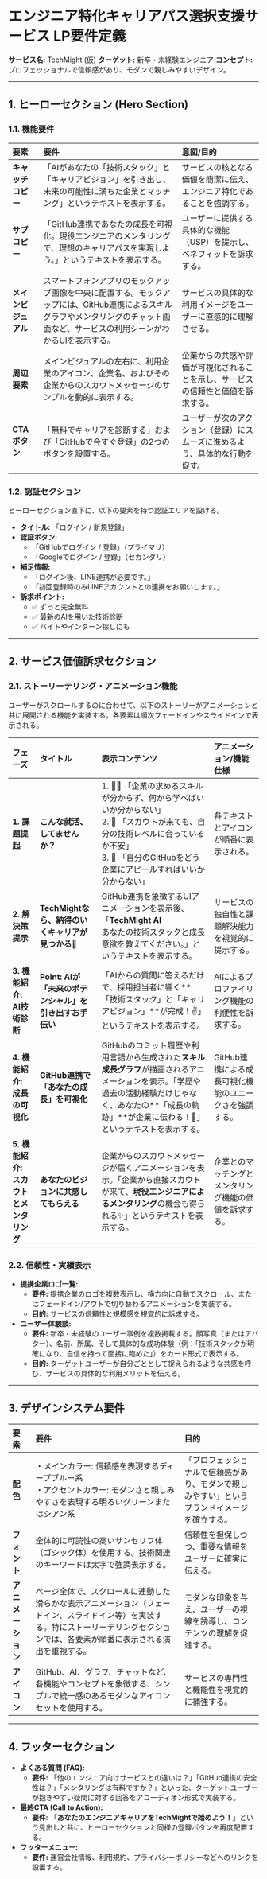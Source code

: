# エンジニア特化キャリアパス選択支援サービス LP要件定義

**サービス名:** TechMight (仮)
**ターゲット:** 新卒・未経験エンジニア
**コンセプト:** プロフェッショナルで信頼感があり、モダンで親しみやすいデザイン。

---

## 1. ヒーローセクション (Hero Section)

### 1.1. 機能要件

| 要素 | 要件 | 意図/目的 |
| :--- | :--- | :--- |
| **キャッチコピー** | 「AIがあなたの「技術スタック」と「キャリアビジョン」を引き出し、未来の可能性に満ちた企業とマッチング」というテキストを表示する。 | サービスの核となる価値を簡潔に伝え、エンジニア特化であることを強調する。 |
| **サブコピー** | 「GitHub連携であなたの成長を可視化。現役エンジニアのメンタリングで、理想のキャリアパスを実現しよう。」というテキストを表示する。 | ユーザーに提供する具体的な機能（USP）を提示し、ベネフィットを訴求する。 |
| **メインビジュアル** | スマートフォンアプリのモックアップ画像を中央に配置する。モックアップには、GitHub連携によるスキルグラフやメンタリングのチャット画面など、サービスの利用シーンがわかるUIを表示する。 | サービスの具体的な利用イメージをユーザーに直感的に理解させる。 |
| **周辺要素** | メインビジュアルの左右に、利用企業のアイコン、企業名、およびその企業からのスカウトメッセージのサンプルを動的に表示する。 | 企業からの共感や評価が可視化されることを示し、サービスの信頼性と価値を訴求する。 |
| **CTAボタン** | 「無料でキャリアを診断する」および「GitHubで今すぐ登録」の2つのボタンを設置する。 | ユーザーが次のアクション（登録）にスムーズに進めるよう、具体的な行動を促す。 |

### 1.2. 認証セクション

ヒーローセクション直下に、以下の要素を持つ認証エリアを設ける。

*   **タイトル:** 「ログイン / 新規登録」
*   **認証ボタン:**
    *   「GitHubでログイン / 登録」（プライマリ）
    *   「Googleでログイン / 登録」（セカンダリ）
*   **補足情報:**
    *   「ログイン後、LINE連携が必要です。」
    *   「初回登録時のみLINEアカウントとの連携をお願いします。」
*   **訴求ポイント:**
    *   ✅ ずっと完全無料
    *   ✅ 最新のAIを用いた技術診断
    *   ✅ バイトやインターン探しにも

---

## 2. サービス価値訴求セクション

### 2.1. ストーリーテリング・アニメーション機能

ユーザーがスクロールするのに合わせて、以下のストーリーがアニメーションと共に展開される機能を実装する。各要素は順次フェードインやスライドインで表示される。

| フェーズ | タイトル | 表示コンテンツ | アニメーション/機能仕様 |
| :--- | :--- | :--- | :--- |
| **1. 課題提起** | **こんな就活、してませんか？** | 1. 😵‍💫 「企業の求めるスキルが分からず、何から学べばいいか分からない」<br>2. 🤔 「スカウトが来ても、自分の技術レベルに合っているか不安」<br>3. 🤯 「自分のGitHubをどう企業にアピールすればいいか分からない」 | 各テキストとアイコンが順番に表示される。 |
| **2. 解決策提示** | **TechMightなら、納得のいくキャリアが見つかる🎉** | GitHub連携を象徴するUIアニメーションを表示後、「**TechMight AI**<br>あなたの技術スタックと成長意欲を教えてください。」というテキストを表示する。 | サービスの独自性と課題解決能力を視覚的に提示する。 |
| **3. 機能紹介: AI技術診断** | **Point: AIが「未来のポテンシャル」を引き出すお手伝い** | 「AIからの質問に答えるだけで、採用担当者に響く**「技術スタック」と「キャリアビジョン」**が完成！✌️」というテキストを表示する。 | AIによるプロファイリング機能の利便性を訴求する。 |
| **4. 機能紹介: 成長の可視化** | **GitHub連携で「あなたの成長」を可視化** | GitHubのコミット履歴や利用言語から生成された**スキル成長グラフ**が描画されるアニメーションを表示。「学歴や過去の活動経験だけじゃなく、あなたの**「成長の軌跡」**が企業に伝わる！🚀」というテキストを表示する。 | GitHub連携による成長可視化機能のユニークさを強調する。 |
| **5. 機能紹介: スカウトとメンタリング** | **あなたのビジョンに共感してもらえる** | 企業からのスカウトメッセージが届くアニメーションを表示。「企業から直接スカウトが来て、**現役エンジニアによるメンタリング**の機会も得られる✨」というテキストを表示する。 | 企業とのマッチングとメンタリング機能の価値を訴求する。 |

### 2.2. 信頼性・実績表示

*   **提携企業ロゴ一覧:**
    *   **要件:** 提携企業のロゴを複数表示し、横方向に自動でスクロール、またはフェードイン/アウトで切り替わるアニメーションを実装する。
    *   **目的:** サービスの信頼性と規模感を視覚的に訴求する。
*   **ユーザー体験談:**
    *   **要件:** 新卒・未経験のユーザー事例を複数掲載する。顔写真（またはアバター）、名前、所属、そして具体的な成功体験（例：「技術スタックが明確になり、自信を持って面接に臨めた」）をカード形式で表示する。
    *   **目的:** ターゲットユーザーが自分ごととして捉えられるような共感を呼び、サービスの具体的な利用メリットを伝える。

---

## 3. デザインシステム要件

| 要素 | 要件 | 目的 |
| :--- | :--- | :--- |
| **配色** | ・メインカラー: 信頼感を表現するディープブルー系<br>・アクセントカラー: モダンさと親しみやすさを表現する明るいグリーンまたはシアン系 | 「プロフェッショナルで信頼感があり、モダンで親しみやすい」というブランドイメージを確立する。 |
| **フォント** | 全体的に可読性の高いサンセリフ体（ゴシック体）を使用する。技術関連のキーワードは太字で強調表示する。 | 信頼性を担保しつつ、重要な情報をユーザーに確実に伝える。 |
| **アニメーション** | ページ全体で、スクロールに連動した滑らかな表示アニメーション（フェードイン、スライドイン等）を実装する。特にストーリーテリングセクションでは、各要素が順番に表示される演出を重視する。 | モダンな印象を与え、ユーザーの視線を誘導し、コンテンツの理解を促進する。 |
| **アイコン** | GitHub、AI、グラフ、チャットなど、各機能やコンセプトを象徴する、シンプルで統一感のあるモダンなアイコンセットを使用する。 | サービスの専門性と機能性を視覚的に補強する。 |

---

## 4. フッターセクション

*   **よくある質問 (FAQ):**
    *   **要件:** 「他のエンジニア向けサービスとの違いは？」「GitHub連携の安全性は？」「メンタリングは有料ですか？」といった、ターゲットユーザーが抱きやすい疑問に対する回答をアコーディオン形式で実装する。
*   **最終CTA (Call to Action):**
    *   **要件:** 「**あなたのエンジニアキャリアをTechMightで始めよう！**」という見出しと共に、ヒーローセクションと同様の登録ボタンを再度配置する。
*   **フッターメニュー:**
    *   **要件:** 運営会社情報、利用規約、プライバシーポリシーなどへのリンクを設置する。